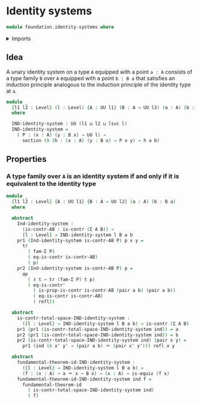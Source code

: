 # Identity systems

```agda
module foundation.identity-systems where
```

<details><summary>Imports</summary>

```agda
open import foundation.action-on-identifications-functions
open import foundation.dependent-pair-types
open import foundation.fundamental-theorem-of-identity-types
open import foundation.universe-levels

open import foundation-core.contractible-types
open import foundation-core.equivalences
open import foundation-core.identity-types
open import foundation-core.sections
open import foundation-core.transport
```

</details>

## Idea

A unary identity system on a type `A` equipped with a point `a : A` consists of
a type family `B` over `A` equipped with a point `b : B a` that satisfies an
induction principle analogous to the induction principle of the identity type at
`a`.

```agda
module _
  {l1 l2 : Level} (l : Level) {A : UU l1} (B : A → UU l2) (a : A) (b : B a)
  where

  IND-identity-system : UU (l1 ⊔ l2 ⊔ lsuc l)
  IND-identity-system =
    ( P : (x : A) (y : B x) → UU l) →
      section (λ (h : (x : A) (y : B x) → P x y) → h a b)
```

## Properties

### A type family over `A` is an identity system if and only if it is equivalent to the identity type

```agda
module _
  {l1 l2 : Level} {A : UU l1} {B : A → UU l2} (a : A) (b : B a)
  where

  abstract
    Ind-identity-system :
      (is-contr-AB : is-contr (Σ A B)) →
      {l : Level} → IND-identity-system l B a b
    pr1 (Ind-identity-system is-contr-AB P) p x y =
      tr
        ( fam-Σ P)
        ( eq-is-contr is-contr-AB)
        ( p)
    pr2 (Ind-identity-system is-contr-AB P) p =
      ap
        ( λ t → tr (fam-Σ P) t p)
        ( eq-is-contr'
          ( is-prop-is-contr is-contr-AB (pair a b) (pair a b))
          ( eq-is-contr is-contr-AB)
          ( refl))

  abstract
    is-contr-total-space-IND-identity-system :
      ({l : Level} → IND-identity-system l B a b) → is-contr (Σ A B)
    pr1 (pr1 (is-contr-total-space-IND-identity-system ind)) = a
    pr2 (pr1 (is-contr-total-space-IND-identity-system ind)) = b
    pr2 (is-contr-total-space-IND-identity-system ind) (pair x y) =
      pr1 (ind (λ x' y' → (pair a b) ＝ (pair x' y'))) refl x y

  abstract
    fundamental-theorem-id-IND-identity-system :
      ({l : Level} → IND-identity-system l B a b) →
      (f : (x : A) → a ＝ x → B x) → (x : A) → is-equiv (f x)
    fundamental-theorem-id-IND-identity-system ind f =
      fundamental-theorem-id
        ( is-contr-total-space-IND-identity-system ind)
        ( f)
```
